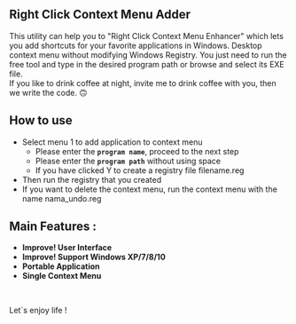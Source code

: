 ## Right Click Context Menu Adder

This utility can help you to "Right Click Context Menu Enhancer" which lets you add shortcuts for your favorite applications in Windows.
Desktop context menu without modifying Windows Registry.
You just need to run the free tool and type in the desired program path or browse and select its EXE file.
<br>
If you like to drink coffee at night, invite me to drink coffee with you, then we write the code. 🙃

## How to use
- Select menu 1 to add application to context menu
    - Please enter the **`program name`**, proceed to the next step
    - Please enter the **`program path`** without using space
   - If you have clicked Y to create a registry file filename.reg
- Then run the registry that you created
- If you want to delete the context menu, run the context menu with the name nama_undo.reg

## Main Features :
- **Improve! User Interface**
- **Improve! Support Windows XP/7/8/10**
- **Portable Application**
- **Single Context Menu**
<br>

Let`s enjoy life !